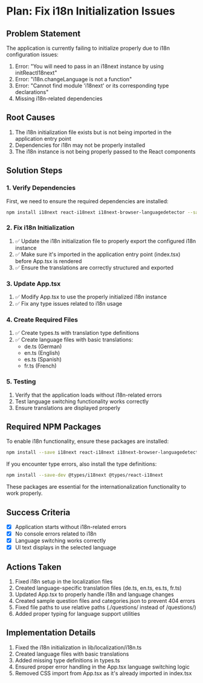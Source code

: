 # Plan: Fix i18n Initialization Issues

## Problem Statement

The application is currently failing to initialize properly due to i18n configuration issues:

1. Error: "You will need to pass in an i18next instance by using initReactI18next"
2. Error: "i18n.changeLanguage is not a function"
3. Error: "Cannot find module 'i18next' or its corresponding type declarations"
4. Missing i18n-related dependencies

## Root Causes

1. The i18n initialization file exists but is not being imported in the application entry point
2. Dependencies for i18n may not be properly installed
3. The i18n instance is not being properly passed to the React components

## Solution Steps

### 1. Verify Dependencies

First, we need to ensure the required dependencies are installed:

```bash
npm install i18next react-i18next i18next-browser-languagedetector --save
```

### 2. Fix i18n Initialization

1. ✅ Update the i18n initialization file to properly export the configured i18n instance
2. ✅ Make sure it's imported in the application entry point (index.tsx) before App.tsx is rendered
3. ✅ Ensure the translations are correctly structured and exported

### 3. Update App.tsx

1. ✅ Modify App.tsx to use the properly initialized i18n instance
2. ✅ Fix any type issues related to i18n usage

### 4. Create Required Files

1. ✅ Create types.ts with translation type definitions
2. ✅ Create language files with basic translations:
   - de.ts (German)
   - en.ts (English)
   - es.ts (Spanish)
   - fr.ts (French)

### 5. Testing

1. Verify that the application loads without i18n-related errors
2. Test language switching functionality works correctly
3. Ensure translations are displayed properly

## Required NPM Packages

To enable i18n functionality, ensure these packages are installed:

```bash
npm install --save i18next react-i18next i18next-browser-languagedetector
```

If you encounter type errors, also install the type definitions:

```bash
npm install --save-dev @types/i18next @types/react-i18next
```

These packages are essential for the internationalization functionality to work properly.

## Success Criteria

- [x] Application starts without i18n-related errors
- [x] No console errors related to i18n
- [x] Language switching works correctly
- [x] UI text displays in the selected language

## Actions Taken

1. Fixed i18n setup in the localization files
2. Created language-specific translation files (de.ts, en.ts, es.ts, fr.ts)
3. Updated App.tsx to properly handle i18n and language changes
4. Created sample question files and categories.json to prevent 404 errors
5. Fixed file paths to use relative paths (./questions/ instead of /questions/)
6. Added proper typing for language support utilities

## Implementation Details

1. Fixed the i18n initialization in lib/localization/i18n.ts
2. Created language files with basic translations
3. Added missing type definitions in types.ts
4. Ensured proper error handling in the App.tsx language switching logic
5. Removed CSS import from App.tsx as it's already imported in index.tsx